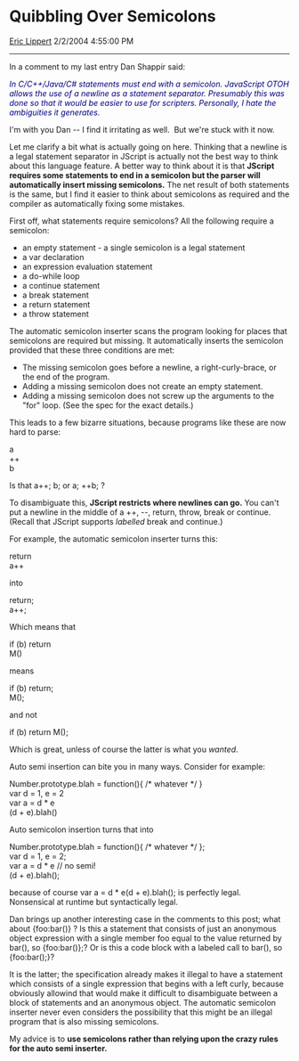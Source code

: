 <div id="page">

# Quibbling Over Semicolons

[Eric Lippert](https://social.msdn.microsoft.com/profile/Eric%20Lippert) 2/2/2004 4:55:00 PM

-----

<div id="content">

<div class="mine">

In a comment to my last entry Dan Shappir said:

*<span style="color: #000080;">In C/C++/Java/C\# statements must end with a semicolon. JavaScript OTOH allows the use of a newline as a statement separator. Presumably this was done so that it would be easier to use for scripters. Personally, I hate the ambiguities it generates. </span>*

I'm with you Dan -- I find it irritating as well.  But we're stuck with it now.

Let me clarify a bit what is actually going on here. Thinking that a newline is a legal statement separator in JScript is actually not the best way to think about this language feature. A better way to think about it is that **JScript requires some statements to end in a semicolon but the parser will automatically insert missing semicolons.** The net result of both statements is the same, but I find it easier to think about semicolons as required and the compiler as automatically fixing some mistakes.

First off, what statements require semicolons? All the following require a semicolon:

  - an empty statement - a single semicolon is a legal statement
  - a var declaration
  - an expression evaluation statement
  - a do-while loop
  - a continue statement
  - a break statement
  - a return statement
  - a throw statement

The automatic semicolon inserter scans the program looking for places that semicolons are required but missing. It automatically inserts the semicolon provided that these three conditions are met:

<div>

</div>

  - The missing semicolon goes before a newline, a right-curly-brace, or the end of the program.
  - Adding a missing semicolon does not create an empty statement.
  - Adding a missing semicolon does not screw up the arguments to the "for" loop. (See the spec for the exact details.)

This leads to a few bizarre situations, because programs like these are now hard to parse:

<span class="code"> </span>

a  
\++  
b

Is that <span class="code">a++; b;</span> or <span class="code">a; ++b;</span> ?

To disambiguate this, **JScript restricts where newlines can go.** You can't put a newline in the middle of a ++, --, return, throw, break or continue. (Recall that JScript supports *labelled* break and continue.)

For example, the automatic semicolon inserter turns this:

<span class="code"> </span>

return  
a++

into

<span class="code"> </span>

return;  
a++;

Which means that

<span class="code"> </span>

if (b) return  
M()

means

<span class="code"> </span>

if (b) return;  
M();

and not

<span class="code"> </span>

if (b) return M();

Which is great, unless of course the latter is what you *wanted*.

Auto semi insertion can bite you in many ways. Consider for example:

<span class="code"> </span>

Number.prototype.blah = function(){ /\* whatever \*/ }  
var d = 1, e = 2  
var a = d \* e  
(d + e).blah()

Auto semicolon insertion turns that into

<span class="code"> </span>

Number.prototype.blah = function(){ /\* whatever \*/ };  
var d = 1, e = 2;  
var a = d \* e // no semi\!  
(d + e).blah();

because of course <span class="code">var a = d \* e(d + e).blah();</span> is perfectly legal.  Nonsensical at runtime but syntactically legal.

Dan brings up another interesting case in the comments to this post; what about <span class="code">{foo:bar()}</span> ? Is this a statement that consists of just an anonymous object expression with a single member foo equal to the value returned by bar(), so <span class="code">{foo:bar()};</span>? Or is this a code block with a labeled call to bar(), so <span class="code">{foo:bar();}</span>?

It is the latter; the specification already makes it illegal to have a statement which consists of a single expression that begins with a left curly, because obviously allowind that would make it difficult to disambiguate between a block of statements and an anonymous object. The automatic semicolon inserter never even considers the possibility that this might be an illegal program that is also missing semicolons.

My advice is to **use semicolons rather than relying upon the crazy rules for the auto semi inserter.**

</div>

</div>

</div>

